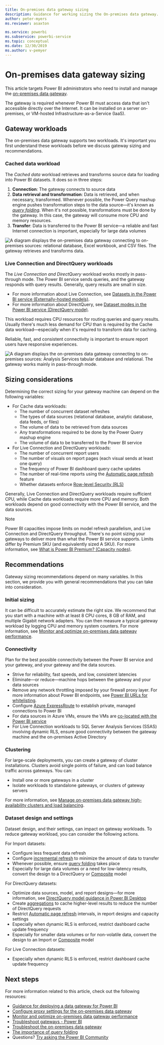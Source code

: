 ```yaml
---
title: On-premises data gateway sizing
description: Guidance for working sizing the On-premises data gateway.
author: peter-myers
ms.reviewer: asaxton

ms.service: powerbi
ms.subservice: powerbi-service
ms.topic: conceptual
ms.date: 12/30/2019
ms.author: v-pemyer
---
```


# On-premises data gateway sizing

This article targets Power BI administrators who need to install and manage the [on-premises data gateway](../service-gateway-onprem.md).

The gateway is required whenever Power BI must access data that isn't accessible directly over the Internet. It can be installed on a server on-premises, or VM-hosted Infrastructure-as-a-Service (IaaS).

## Gateway workloads

The on-premises data gateway supports two workloads. It's important you first understand these workloads before we discuss gateway sizing and recommendations.

### Cached data workload

The _Cached data_ workload retrieves and transforms source data for loading into Power BI datasets. It does so in three steps:

1. **Connection**: The gateway connects to source data
1. **Data retrieval and transformation**: Data is retrieved, and when necessary, transformed. Whenever possible, the Power Query mashup engine pushes transformation steps to the data source—it's known as _[query folding](power-query-folding.md)_. When it's not possible, transformations must be done by the gateway. In this case, the gateway will consume more CPU and memory resources.
1. **Transfer**: Data is transferred to the Power BI service—a reliable and fast Internet connection is important, especially for large data volumes

![A diagram displays the on-premises data gateway connecting to on-premises sources: relational database, Excel workbook, and CSV files. The gateway retrieves and transforms data.](media/gateway-onprem-sizing/gateway-onprem-workload-cached-data.png)

### Live Connection and DirectQuery workloads

The _Live Connection and DirectQuery_ workload works mostly in pass-through mode. The Power BI service sends queries, and the gateway responds with query results. Generally, query results are small in size.

- For more information about Live Connection, see [Datasets in the Power BI service (Externally-hosted models)](../service-datasets-understand.md#external-hosted-models).
- For more information about DirectQuery, see [Dataset modes in the Power BI service (DirectQuery mode)](../service-dataset-modes-understand.md#directquery-mode).

This workload requires CPU resources for routing queries and query results. Usually there's much less demand for CPU than is required by the Cache data workload—especially when it's required to transform data for caching.

Reliable, fast, and consistent connectivity is important to ensure report users have responsive experiences.

![A diagram displays the on-premises data gateway connecting to on-premises sources: Analysis Services tabular database and relational. The gateway works mainly in pass-through mode.](media/gateway-onprem-sizing/gateway-onprem-workload-liveconnection-directquery.png)

## Sizing considerations

Determining the correct sizing for your gateway machine can depend on the following variables:

- For Cache data workloads:
  - The number of concurrent dataset refreshes
  - The types of data sources (relational database, analytic database, data feeds, or files)
  - The volume of data to be retrieved from data sources
  - Any transformations required to be done by the Power Query mashup engine
  - The volume of data to be transferred to the Power BI service
- For Live Connection and DirectQuery workloads:
  - The number of concurrent report users
  - The number of visuals on report pages (each visual sends at least one query)
  - The frequency of Power BI dashboard query cache updates
  - The number of real-time reports using the [Automatic page refresh](../desktop-automatic-page-refresh.md) feature
  - Whether datasets enforce [Row-level Security (RLS)](../desktop-rls.md)

Generally, Live Connection and DirectQuery workloads require sufficient CPU, while Cache data workloads require more CPU and memory. Both workloads depend on good connectivity with the Power BI service, and the data sources.

> [!NOTE]
> Power BI capacities impose limits on model refresh parallelism, and Live Connection and DirectQuery throughput. There's no point sizing your gateways to deliver more than what the Power BI service supports. Limits differ by Premium SKU (and equivalently sized A SKU). For more information, see [What is Power BI Premium? (Capacity nodes)](../service-premium-what-is.md#capacity-nodes).

## Recommendations

Gateway sizing recommendations depend on many variables. In this section, we provide you with general recommendations that you can take into consideration.

### Initial sizing

It can be difficult to accurately estimate the right size. We recommend that you start with a machine with at least 8 CPU cores, 8 GB of RAM, and multiple Gigabit network adapters. You can then measure a typical gateway workload by logging CPU and memory system counters. For more information, see [Monitor and optimize on-premises data gateway performance](/data-integration/gateway/service-gateway-performance).

### Connectivity

Plan for the best possible connectivity between the Power BI service and your gateway, and your gateway and the data sources.

- Strive for reliability, fast speeds, and low, consistent latencies
- Eliminate—or reduce—machine hops between the gateway and your data sources
- Remove any network throttling imposed by your firewall proxy layer. For more information about Power BI endpoints, see [Power BI URLs for whitelisting](../power-bi-whitelist-urls.md).
- Configure [Azure ExpressRoute](/azure/expressroute/expressroute-introduction) to establish private, managed connections to Power BI
- For data sources in Azure VMs, ensure the VMs are [co-located with the Power BI service](../service-admin-where-is-my-tenant-located.md)
- For Live Connection workloads to SQL Server Analysis Services (SSAS) involving dynamic RLS, ensure good connectivity between the gateway machine and the on-premises Active Directory

### Clustering

For large-scale deployments, you can create a gateway of cluster installations. Clusters avoid single points of failure, and can load balance traffic across gateways. You can:

- Install one or more gateways in a cluster
- Isolate workloads to standalone gateways, or clusters of gateway servers

For more information, see [Manage on-premises data gateway high-availability clusters and load balancing](/data-integration/gateway/service-gateway-high-availability-clusters).

### Dataset design and settings

Dataset design, and their settings, can impact on gateway workloads. To reduce gateway workload, you can consider the following actions.

For Import datasets:

- Configure less frequent data refresh
- Configure [incremental refresh](../service-premium-incremental-refresh.md) to minimize the amount of data to transfer
- Whenever possible, ensure [query folding](power-query-folding.md) takes place
- Especially for large data volumes or a need for low-latency results, convert the design to a DirectQuery or [Composite](../service-dataset-modes-understand.md#composite-mode) model

For DirectQuery datasets:

- Optimize data sources, model, and report designs—for more information, see [DirectQuery model guidance in Power BI Desktop](directquery-model-guidance.md)
- Create [aggregations](../desktop-aggregations.md) to cache higher-level results to reduce the number of DirectQuery requests
- Restrict [Automatic page refresh](../desktop-automatic-page-refresh.md) intervals, in report designs and capacity settings
- Especially when dynamic RLS is enforced, restrict dashboard cache update frequency
- Especially for smaller data volumes or for non-volatile data, convert the design to an Import or [Composite](../service-dataset-modes-understand.md#composite-mode) model

For Live Connection datasets:

- Especially when dynamic RLS is enforced, restrict dashboard cache update frequency

## Next steps

For more information related to this article, check out the following resources:

- [Guidance for deploying a data gateway for Power BI](../service-gateway-deployment-guidance.md)
- [Configure proxy settings for the on-premises data gateway](/data-integration/gateway/service-gateway-proxy)
- [Monitor and optimize on-premises data gateway performance](/data-integration/gateway/service-gateway-performance)
- [Troubleshoot gateways - Power BI](../service-gateway-onprem-tshoot.md)
- [Troubleshoot the on-premises data gateway](/data-integration/gateway/service-gateway-tshoot)
- [The importance of query folding](power-query-folding.md)
- Questions? [Try asking the Power BI Community](https://community.powerbi.com/)
